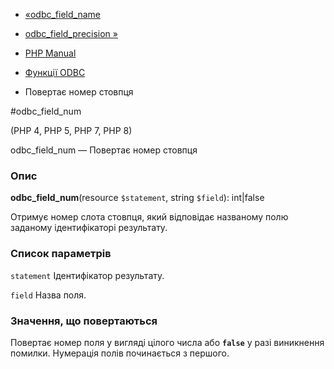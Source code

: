 - [«odbc_field_name](function.odbc-field-name.md)
- [odbc_field_precision »](function.odbc-field-precision.md)

- [PHP Manual](index.md)
- [Функції ODBC](ref.uodbc.md)
- Повертає номер стовпця

#odbc_field_num

(PHP 4, PHP 5, PHP 7, PHP 8)

odbc_field_num — Повертає номер стовпця

### Опис

**odbc_field_num**(resource `$statement`, string `$field`): int\|false

Отримує номер слота стовпця, який відповідає названому полю
заданому ідентифікаторі результату.

### Список параметрів

`statement`
Ідентифікатор результату.

`field`
Назва поля.

### Значення, що повертаються

Повертає номер поля у вигляді цілого числа або **`false`** у разі
виникнення помилки. Нумерація полів починається з першого.
